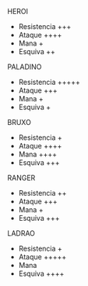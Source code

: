 HEROI
- Resistencia +++
- Ataque ++++
- Mana +
- Esquiva ++

PALADINO
- Resistencia +++++
- Ataque +++
- Mana +
- Esquiva +

BRUXO
- Resistencia +
- Ataque ++++ 
- Mana ++++ 
- Esquiva +++

RANGER
- Resistencia ++
- Ataque +++ 
- Mana +
- Esquiva +++

LADRAO
- Resistencia +
- Ataque +++++
- Mana 
- Esquiva ++++